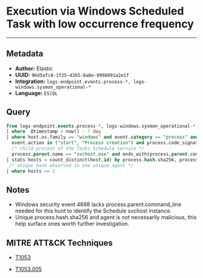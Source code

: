 # Execution via Windows Scheduled Task with low occurrence frequency

---

## Metadata

- **Author:** Elastic
- **UUID:** `96d5afc8-1f25-4265-8a0e-9998091a2e1f`
- **Integration:** `logs-endpoint.events.process-*, logs-windows.sysmon_operational-*`
- **Language:** `ES|QL`

## Query

```sql
from logs-endpoint.events.process-*, logs-windows.sysmon_operational-*
| where  @timestamp > now() - 7 day
| where host.os.family == "windows" and event.category == "process" and 
  event.action in ("start", "Process creation") and process.code_signature.trusted != true and 
  /* child process of the Tasks Schedule service */
  process.parent.name == "svchost.exe" and ends_with(process.parent.command_line, "Schedule")
| stats hosts = count_distinct(host.id) by process.hash.sha256, process.name
 /* unique hash observed in one unique agent */
| where hosts == 1
```

## Notes

- Windows security event 4688 lacks process.parent.command_line needed for this hunt to identify the Schedule svchost instance.
- Unique process.hash.sha256 and agent is not necessarily malicious, this help surface ones worth further investigation.
## MITRE ATT&CK Techniques

- [T1053](https://attack.mitre.org/techniques//T1053)

- [T1053.005](https://attack.mitre.org/techniques//T1053/005)
